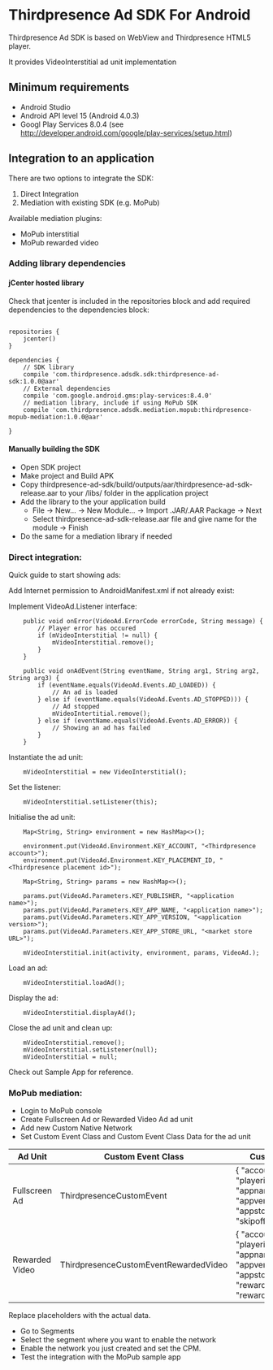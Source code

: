 # Thirdpresence Ad SDK For Android

Thirdpresence Ad SDK is based on WebView and Thirdpresence HTML5 player.  

It provides VideoInterstitial ad unit implementation

## Minimum requirements

- Android Studio
- Android API level 15 (Android 4.0.3)
- Googl Play Services 8.0.4 (see http://developer.android.com/google/play-services/setup.html)

## Integration to an application

There are two options to integrate the SDK:
1. Direct Integration
2. Mediation with existing SDK (e.g. MoPub)

Available mediation plugins:
- MoPub interstitial
- MoPub rewarded video

### Adding library dependencies

#### jCenter hosted library
 
Check that jcenter is included in the repositories block and add required dependencies to the dependencies block:
```

repositories {
    jcenter()
}

dependencies {
	// SDK library
    compile 'com.thirdpresence.adsdk.sdk:thirdpresence-ad-sdk:1.0.0@aar'
    // External dependencies
    compile 'com.google.android.gms:play-services:8.4.0'
    // mediation library, include if using MoPub SDK
    compile 'com.thirdpresence.adsdk.mediation.mopub:thirdpresence-mopub-mediation:1.0.0@aar'

}
```

#### Manually building the SDK

- Open SDK project
- Make project and Build APK
- Copy thirdpresence-ad-sdk/build/outputs/aar/thirdpresence-ad-sdk-release.aar to your /libs/ folder in the application project
- Add the library to the your application build 
	- File -> New... -> New Module... -> Import .JAR/.AAR Package -> Next
	- Select thirdpresence-ad-sdk-release.aar file and give name for the module -> Finish
- Do the same for a mediation library if needed



### Direct integration:

Quick guide to start showing ads:

Add Internet permission to AndroidManifest.xml if not already exist:
<uses-permission android:name="android.permission.INTERNET"/> 

Implement VideoAd.Listener interface:
```
    public void onError(VideoAd.ErrorCode errorCode, String message) {
    	// Player error has occured
        if (mVideoInterstitial != null) {
            mVideoInterstitial.remove();
        }
    }

    public void onAdEvent(String eventName, String arg1, String arg2, String arg3) {
        if (eventName.equals(VideoAd.Events.AD_LOADED)) {
        	// An ad is loaded
      	} else if (eventName.equals(VideoAd.Events.AD_STOPPED))) {
            // Ad stopped 
            mVideoIntertitial.remove();
        } else if (eventName.equals(VideoAd.Events.AD_ERROR)) {
            // Showing an ad has failed
        } 
    }
```

Instantiate the ad unit:
```
    mVideoInterstitial = new VideoInterstitial();
```
Set the listener:  
``` 	 
    mVideoInterstitial.setListener(this);
```
Initialise the ad unit:
```
    Map<String, String> environment = new HashMap<>();
   
	environment.put(VideoAd.Environment.KEY_ACCOUNT, "<Thirdpresence account>");
	environment.put(VideoAd.Environment.KEY_PLACEMENT_ID, "<Thirdpresence placement id>");
   
    Map<String, String> params = new HashMap<>();
   
    params.put(VideoAd.Parameters.KEY_PUBLISHER, "<application name>");
    params.put(VideoAd.Parameters.KEY_APP_NAME, "<application name>");
    params.put(VideoAd.Parameters.KEY_APP_VERSION, "<application version>");
    params.put(VideoAd.Parameters.KEY_APP_STORE_URL, "<market store URL>");
               
    mVideoInterstitial.init(activity, environment, params, VideoAd.);
```        
Load an ad:
```        
    mVideoInterstitial.loadAd();
```
Display the ad:
```
	mVideoInterstitial.displayAd();
```
Close the ad unit and clean up:
```
	mVideoInterstitial.remove();
    mVideoInterstitial.setListener(null);
    mVideoInterstitial = null;
```

Check out Sample App for reference.

### MoPub mediation:

- Login to MoPub console
- Create Fullscreen Ad or Rewarded Video Ad ad unit
- Add new Custom Native Network
- Set Custom Event Class and Custom Event Class Data for the ad unit

| Ad Unit | Custom Event Class | Custom Event Class Data |
| --- | --- | --- |
| Fullscreen Ad | ThirdpresenceCustomEvent | { "account":"REPLACE_ME", "playerid":"REPLACE_ME", "appname":"REPLACE_ME", "appversion":"REPLACE_ME", "appstoreurl":"REPLACE_ME", "skipoffset":"REPLACE_ME"} |
| Rewarded Video | ThirdpresenceCustomEventRewardedVideo | { "account":"REPLACE_ME", "playerid":"REPLACE_ME", "appname":"REPLACE_ME", "appversion":"REPLACE_ME", "appstoreurl":"REPLACE_ME", "rewardtitle":"REPLACE_ME", "rewardamount":"REPLACE_ME"}  |

Replace placeholders with the actual data.

- Go to Segments
- Select the segment where you want to enable the network
- Enable the network you just created and set the CPM.
- Test the integration with the MoPub sample app

